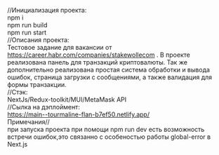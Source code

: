 //Инициализация проекта:  
npm i  
npm run build  
npm run start  
//Описания проекта:  
Тестовое задание для вакансии от https://career.habr.com/companies/stakewollecom . В проекте реализована панель для транзакций криптовалюты. Так же дополнительно реализована простая система обработки и вывода ошибок, страница загрузки с сообщениями, а также валидация для формы транзакции.  
//Стэк:  
NextJs/Redux-toolkit/MUI/MetaMask API  
//Сылка на дэплоймент:    
https://main--tourmaline-flan-b7ef50.netlify.app/  
Примечания//  
при запуска проекта при помощи npm run dev есть возможность встречи ошибок,это связанно с особеностью работы global-error в Next.js
